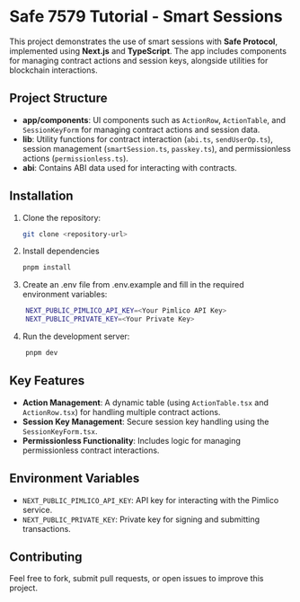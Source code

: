 # Safe 7579 Tutorial - Smart Sessions

This project demonstrates the use of smart sessions with **Safe Protocol**, implemented using **Next.js** and **TypeScript**. The app includes components for managing contract actions and session keys, alongside utilities for blockchain interactions.

## Project Structure

- **app/components**: UI components such as `ActionRow`, `ActionTable`, and `SessionKeyForm` for managing contract actions and session data.
- **lib**: Utility functions for contract interaction (`abi.ts`, `sendUserOp.ts`), session management (`smartSession.ts`, `passkey.ts`), and permissionless actions (`permissionless.ts`).
- **abi**: Contains ABI data used for interacting with contracts.

## Installation

1. Clone the repository:
   ```bash
   git clone <repository-url>
   ```
2. Install dependencies
    ```bash
    pnpm install
    ```
3. Create an .env file from .env.example and fill in the required environment variables:
```bash
    NEXT_PUBLIC_PIMLICO_API_KEY=<Your Pimlico API Key>
    NEXT_PUBLIC_PRIVATE_KEY=<Your Private Key>
```
4. Run the development server:
```bash
    pnpm dev
```

## Key Features

- **Action Management**: A dynamic table (using `ActionTable.tsx` and `ActionRow.tsx`) for handling multiple contract actions.
- **Session Key Management**: Secure session key handling using the `SessionKeyForm.tsx`.
- **Permissionless Functionality**: Includes logic for managing permissionless contract interactions.

## Environment Variables

- `NEXT_PUBLIC_PIMLICO_API_KEY`: API key for interacting with the Pimlico service.
- `NEXT_PUBLIC_PRIVATE_KEY`: Private key for signing and submitting transactions.

## Contributing

Feel free to fork, submit pull requests, or open issues to improve this project.
